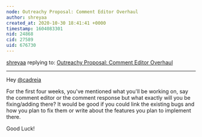 ```yaml
---
node: Outreachy Proposal: Comment Editor Overhaul
author: shreyaa
created_at: 2020-10-30 18:41:41 +0000
timestamp: 1604083301
nid: 24868
cid: 27589
uid: 676730
---
```




[shreyaa](../profile/shreyaa) replying to: [Outreachy Proposal: Comment Editor Overhaul](../notes/cadreia/10-29-2020/outreachy-proposal)

----
Hey [@cadreia](/profile/cadreia) 

For the first four weeks, you've mentioned what you'll be working on, say the comment editor or the comment response but what exactly will you be fixing/adding there? It would be good if you could link the existing bugs and how you plan to fix them or write about the features you plan to implement there.

Good Luck!